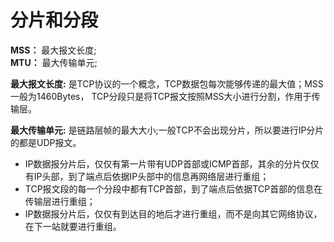 # 分片和分段

**MSS：** 最大报文长度;  
**MTU：** 最大传输单元;  

**最大报文长度:** 是TCP协议的一个概念，TCP数据包每次能够传递的最大值；MSS一般为1460Bytes，
TCP分段只是将TCP报文按照MSS大小进行分割，作用于传输层。   

**最大传输单元:** 是链路层帧的最大大小;一般TCP不会出现分片，所以要进行IP分片的都是UDP报文。

* IP数据报分片后，仅仅有第一片带有UDP首部或ICMP首部，其余的分片仅仅有IP头部，到了端点后依据IP头部中的信息再网络层进行重组；  
* TCP报文段的每一个分段中都有TCP首部，到了端点后依据TCP首部的信息在传输层进行重组；
* IP数据报分片后，仅仅有到达目的地后才进行重组，而不是向其它网络协议，在下一站就要进行重组。


